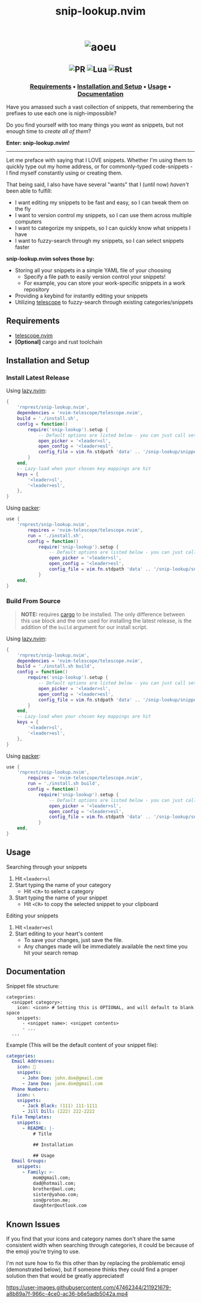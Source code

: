 <h1 align="center">
  <br>
  snip-lookup.nvim
  <br>
  <br>

![aoeu](https://user-images.githubusercontent.com/47462344/204839108-6dc32a57-1c4b-4921-911e-5220de4a7de8.gif)

</h1>
<h2 align="center">
  <img alt="PR" src="https://img.shields.io/badge/PRs-welcome-brightgreen.svg?style=flat"/>
  <img alt="Lua" src="https://img.shields.io/badge/lua-%232C2D72.svg?&style=flat&logo=lua&logoColor=white"/>
  <img alt="Rust" src="https://img.shields.io/badge/-Rust-orange"/>
</h2>
<h3 align="center">
  <a href="#requirements">Requirements</a> •
  <a href="#installation-and-setup">Installation and Setup</a> •
  <a href="#usage">Usage</a> •
  <a href="#documentation">Documentation</a>
</h3>

Have you amassed such a vast collection of snippets, that remembering the prefixes to use each one is nigh-impossible?

Do you find yourself with too many things you _want_ as snippets, but not enough time to _create all of them_?

**Enter: snip-lookup.nvim!**

---

Let me preface with saying that I LOVE snippets. Whether I'm using them to
quickly type out my home address, or for commonly-typed code-snippets - I find
myself constantly using or creating them.

That being said, I also have have several "wants" that I (until now) _haven't_ been able to fulfill:

- I want editing my snippets to be fast and easy, so I can tweak them on the fly
- I want to version control my snippets, so I can use them across multiple computers
- I want to categorize my snippets, so I can quickly know what snippets I have
- I want to fuzzy-search through my snippets, so I can select snippets faster

**snip-lookup.nvim solves those by:**

- Storing all your snippets in a simple YAML file of your choosing
  - Specify a file path to easily version control your snippets!
  - For example, you can store your work-specific snippets in a work repository
- Providing a keybind for instantly editing your snippets
- Utilizing [telescope](https://github.com/nvim-telescope/telescope.nvim) to fuzzy-search through existing categories/snippets

## Requirements

- [telescope.nvim](https://github.com/nvim-telescope/telescope.nvim)
- **[Optional]** cargo and rust toolchain

## Installation and Setup

### Install Latest Release

Using [lazy.nvim](https://github.com/folke/lazy.nvim):

```lua
{
    'rnprest/snip-lookup.nvim',
    dependencies = 'nvim-telescope/telescope.nvim',
    build = './install.sh',
    config = function()
        require('snip-lookup').setup {
            -- Default options are listed below - you can just call setup() if these are fine with you
            open_picker = '<leader>sl',
            open_config = '<leader>esl',
            config_file = vim.fn.stdpath 'data' .. '/snip-lookup/snippets.yaml',
        }
    end,
    -- Lazy-load when your chosen key mappings are hit
    keys = {
        '<leader>sl',
        '<leader>esl',
    },
}
```

Using [packer](https://github.com/wbthomason/packer.nvim):

```lua
use {
    'rnprest/snip-lookup.nvim',
        requires = 'nvim-telescope/telescope.nvim',
        run = './install.sh',
        config = function()
            require('snip-lookup').setup {
                -- Default options are listed below - you can just call setup() if these are fine with you
                open_picker = '<leader>sl',
                open_config = '<leader>esl',
                config_file = vim.fn.stdpath 'data' .. '/snip-lookup/snippets.yaml',
            }
    end,
}
```

### Build From Source

> **NOTE:** requires
> [cargo](https://doc.rust-lang.org/cargo/getting-started/installation.html) to
> be installed. The only difference between this use block and the one used for
> installing the latest release, is the addition of the `build` argument for
> our install script.

Using [lazy.nvim](https://github.com/folke/lazy.nvim):

```lua
{
    'rnprest/snip-lookup.nvim',
    dependencies = 'nvim-telescope/telescope.nvim',
    build = './install.sh build',
    config = function()
        require('snip-lookup').setup {
            -- Default options are listed below - you can just call setup() if these are fine with you
            open_picker = '<leader>sl',
            open_config = '<leader>esl',
            config_file = vim.fn.stdpath 'data' .. '/snip-lookup/snippets.yaml',
        }
    end,
    -- Lazy-load when your chosen key mappings are hit
    keys = {
        '<leader>sl',
        '<leader>esl',
    },
}
```

Using [packer](https://github.com/wbthomason/packer.nvim):

```lua
use {
    'rnprest/snip-lookup.nvim',
        requires = 'nvim-telescope/telescope.nvim',
        run = './install.sh build',
        config = function()
            require('snip-lookup').setup {
                -- Default options are listed below - you can just call setup() if these are fine with you
                open_picker = '<leader>sl',
                open_config = '<leader>esl',
                config_file = vim.fn.stdpath 'data' .. '/snip-lookup/snippets.yaml',
            }
    end,
}
```

## Usage

Searching through your snippets

1. Hit `<leader>sl`
2. Start typing the name of your category
   - Hit `<CR>` to select a category
3. Start typing the name of your snippet
   - Hit `<CR>` to copy the selected snippet to your clipboard

Editing your snippets

1. Hit `<leader>esl`
2. Start editing to your heart's content
   - To save your changes, just save the file.
   - Any changes made will be immediately available the next time you hit your search remap

## Documentation

Snippet file structure:

```
categories:
  <snippet category>:
    icon: <icon> # Setting this is OPTIONAL, and will default to blank space
    snippets:
      - <snippet name>: <snippet contents>
      - ...
  ...
```

Example (This will be the default content of your snippet file):

```yaml
categories:
  Email Addresses:
    icon: 📧
    snippets:
      - John Doe: john.doe@gmail.com
      - Jane Doe: jane.doe@gmail.com
  Phone Numbers:
    icon: 📞
    snippets:
      - Jack Black: (111) 111-1111
      - Jill Dill: (222) 222-2222
  File Templates:
    snippets:
      - README: |-
          # Title

          ## Installation

          ## Usage
  Email Groups:
    snippets:
      - Family: >-
          mom@gmail.com;
          dad@hotmail.com;
          brother@aol.com;
          sister@yahoo.com;
          son@proton.me;
          daughter@outlook.com
```

## Known Issues

If you find that your icons and category names don't share the same consistent width when searching through categories, it could be because of the emoji you're trying to use.

I'm not sure how to fix this other than by replacing the problematic emoji (demonstrated below), but if someone thinks they could find a proper solution then that would be greatly appreciated!

https://user-images.githubusercontent.com/47462344/211921679-a8b89a7f-966c-4ce0-ac36-b6e5adb5042a.mp4
